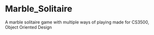 # Marble_Solitaire
A marble solitaire game with multiple ways of playing made for CS3500, Object Oriented Design
